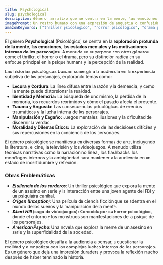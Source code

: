 ```yaml
---
title: Psychological
slug: psychological
description: Género narrativo que se centra en la mente, las emociones y los estados psicológicos de los personajes. Explora temas como la locura, la identidad, la memoria y la percepción de la realidad.
imagePrompt: Un rostro humano con una expresión de angustia o confusión, con elementos visuales que sugieren fragmentación mental o distorsión de la realidad, como sombras que se retuercen o un fondo que se desvanece. La iluminación es sombría y crea una atmósfera inquietante.
amazonKeywords: ["thriller psicologico", "horror psicologico", "drama psicologico", "novelas psicologicas", "psicologia y ficcion"]
---
```


El género **Psychological** (Psicológico) se centra en la **exploración profunda de la mente, las emociones, los estados mentales y las motivaciones internas de los personajes**. A menudo se superpone con otros géneros como el thriller, el horror o el drama, pero su distinción radica en su enfoque principal en la psique humana y la percepción de la realidad.

Las historias psicológicas buscan sumergir a la audiencia en la experiencia subjetiva de los personajes, explorando temas como:

*   **Locura y Cordura:** La línea difusa entre la razón y la demencia, y cómo la mente puede distorsionar la realidad.
*   **Identidad y Memoria:** La búsqueda de uno mismo, la pérdida de la memoria, los recuerdos reprimidos y cómo el pasado afecta el presente.
*   **Trauma y Angustia:** Las consecuencias psicológicas de eventos traumáticos y la lucha interna de los personajes.
*   **Manipulación y Engaño:** Juegos mentales, ilusiones y la dificultad de discernir la verdad.
*   **Moralidad y Dilemas Éticos:** La exploración de las decisiones difíciles y sus repercusiones en la conciencia de los personajes.

El género psicológico se manifiesta en diversas formas de arte, incluyendo la literatura, el cine, la televisión y los videojuegos. A menudo utiliza técnicas narrativas como la narración no lineal, los flashbacks, los monólogos internos y la ambigüedad para mantener a la audiencia en un estado de incertidumbre y reflexión.

### Obras Emblemáticas

*   ***El silencio de los corderos***: Un thriller psicológico que explora la mente de un asesino en serie y la interacción entre una joven agente del FBI y un psiquiatra caníbal.
*   ***Origen (Inception)***: Una película de ciencia ficción que se adentra en el mundo de los sueños y la manipulación de la mente.
*   ***Silent Hill*** (saga de videojuegos): Conocida por su horror psicológico, donde el entorno y los monstruos son manifestaciones de la psique de los personajes.
*   ***American Psycho***: Una novela que explora la mente de un asesino en serie y la superficialidad de la sociedad.

El género psicológico desafía a la audiencia a pensar, a cuestionar la realidad y a empatizar con las complejas luchas internas de los personajes. Es un género que deja una impresión duradera y provoca la reflexión mucho después de haber terminado la historia.
